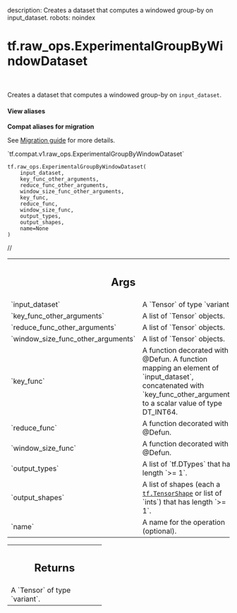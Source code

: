 description: Creates a dataset that computes a windowed group-by on input_dataset.
robots: noindex

# tf.raw_ops.ExperimentalGroupByWindowDataset

<!-- Insert buttons and diff -->

<table class="tfo-notebook-buttons tfo-api nocontent" align="left">

</table>



Creates a dataset that computes a windowed group-by on `input_dataset`.


<section class="expandable">
  <h4 class="showalways">View aliases</h4>
  <p>
<b>Compat aliases for migration</b>
<p>See
<a href="https://www.tensorflow.org/guide/migrate">Migration guide</a> for
more details.</p>
<p>`tf.compat.v1.raw_ops.ExperimentalGroupByWindowDataset`</p>
</p>
</section>

<pre class="devsite-click-to-copy prettyprint lang-py tfo-signature-link">
<code>tf.raw_ops.ExperimentalGroupByWindowDataset(
    input_dataset,
    key_func_other_arguments,
    reduce_func_other_arguments,
    window_size_func_other_arguments,
    key_func,
    reduce_func,
    window_size_func,
    output_types,
    output_shapes,
    name=None
)
</code></pre>



<!-- Placeholder for "Used in" -->

//

<!-- Tabular view -->
 <table class="responsive fixed orange">
<colgroup><col width="214px"><col></colgroup>
<tr><th colspan="2"><h2 class="add-link">Args</h2></th></tr>

<tr>
<td>
`input_dataset`<a id="input_dataset"></a>
</td>
<td>
A `Tensor` of type `variant`.
</td>
</tr><tr>
<td>
`key_func_other_arguments`<a id="key_func_other_arguments"></a>
</td>
<td>
A list of `Tensor` objects.
</td>
</tr><tr>
<td>
`reduce_func_other_arguments`<a id="reduce_func_other_arguments"></a>
</td>
<td>
A list of `Tensor` objects.
</td>
</tr><tr>
<td>
`window_size_func_other_arguments`<a id="window_size_func_other_arguments"></a>
</td>
<td>
A list of `Tensor` objects.
</td>
</tr><tr>
<td>
`key_func`<a id="key_func"></a>
</td>
<td>
A function decorated with @Defun.
A function mapping an element of `input_dataset`, concatenated
with `key_func_other_arguments` to a scalar value of type DT_INT64.
</td>
</tr><tr>
<td>
`reduce_func`<a id="reduce_func"></a>
</td>
<td>
A function decorated with @Defun.
</td>
</tr><tr>
<td>
`window_size_func`<a id="window_size_func"></a>
</td>
<td>
A function decorated with @Defun.
</td>
</tr><tr>
<td>
`output_types`<a id="output_types"></a>
</td>
<td>
A list of `tf.DTypes` that has length `>= 1`.
</td>
</tr><tr>
<td>
`output_shapes`<a id="output_shapes"></a>
</td>
<td>
A list of shapes (each a <a href="../../tf/TensorShape.md"><code>tf.TensorShape</code></a> or list of `ints`) that has length `>= 1`.
</td>
</tr><tr>
<td>
`name`<a id="name"></a>
</td>
<td>
A name for the operation (optional).
</td>
</tr>
</table>



<!-- Tabular view -->
 <table class="responsive fixed orange">
<colgroup><col width="214px"><col></colgroup>
<tr><th colspan="2"><h2 class="add-link">Returns</h2></th></tr>
<tr class="alt">
<td colspan="2">
A `Tensor` of type `variant`.
</td>
</tr>

</table>

